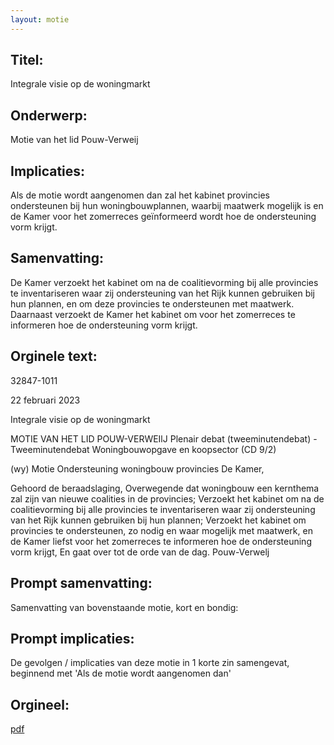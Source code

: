 ```yaml
---
layout: motie
---
```

## Titel:
Integrale visie op de woningmarkt
## Onderwerp:
Motie van het lid Pouw-Verweij
## Implicaties:

Als de motie wordt aangenomen dan zal het kabinet provincies ondersteunen bij hun woningbouwplannen, waarbij maatwerk mogelijk is en de Kamer voor het zomerreces geïnformeerd wordt hoe de ondersteuning vorm krijgt.
## Samenvatting:

De Kamer verzoekt het kabinet om na de coalitievorming bij alle provincies te inventariseren waar zij ondersteuning van het Rijk kunnen gebruiken bij hun plannen, en om deze provincies te ondersteunen met maatwerk. Daarnaast verzoekt de Kamer het kabinet om voor het zomerreces te informeren hoe de ondersteuning vorm krijgt.
## Orginele text:


32847-1011

22 februari 2023

Integrale visie op de woningmarkt

MOTIE VAN HET LID POUW-VERWEIlJ
Plenair debat (tweeminutendebat) - Tweeminutendebat Woningbouwopgave en koopsector (CD 9/2)

(wy)
Motie Ondersteuning woningbouw provincies
De Kamer,

Gehoord de beraadslaging,
Overwegende dat woningbouw een kernthema zal zijn van nieuwe
coalities in de provincies;
Verzoekt het kabinet om na de coalitievorming bij alle provincies te
inventariseren waar zij ondersteuning van het Rijk kunnen gebruiken
bij hun plannen;
Verzoekt het kabinet om provincies te ondersteunen, zo nodig en
waar mogelijk met maatwerk, en de Kamer liefst voor het zomerreces
te informeren hoe de ondersteuning vorm krijgt,
En gaat over tot de orde van de dag.
Pouw-Verwelj


## Prompt samenvatting:
Samenvatting van bovenstaande motie, kort en bondig:


## Prompt implicaties:
De gevolgen / implicaties van deze motie in 1 korte zin samengevat, beginnend met 'Als de motie wordt aangenomen dan' 

## Orgineel:
[pdf](https://gegevensmagazijn.tweedekamer.nl/OData/v4/2.0/Document(dd693d8f-9b43-45ff-b141-6daf5f2a5b9c)/resource)
